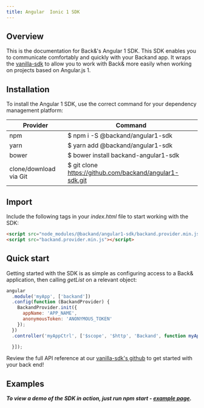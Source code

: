 ```yaml
---
title: Angular  Ionic 1 SDK
---
```

## Overview

This is the documentation for Back&'s Angular 1 SDK. This SDK enables you to communicate comfortably and quickly with your Backand app.
It wraps the [vanilla-sdk](https://github.com/backand/vanilla-sdk) to allow you to work with Back& more easily when working on projects based on Angular.js 1.

## Installation

To install the Angular 1 SDK, use the correct command for your dependency management platform:

| Provider | Command |
| -------- | ------- |
| npm | $ npm i -S @backand/angular1-sdk |
| yarn | $ yarn add @backand/angular1-sdk |
| bower | $ bower install backand-angular1-sdk |
| clone/download via Git | $ git clone https://github.com/backand/angular1-sdk.git |

## Import

Include the following tags in your *index.html* file to start working with the SDK:

``` html
<script src="node_modules/@backand/angular1-sdk/backand.provider.min.js"></script>
<script src="backand.provider.min.js"></script>
```

## Quick start

Getting started with the SDK is as simple as configuring access to a Back& application, then calling *getList* on a relevant object:

```javascript
angular
  .module('myApp', ['backand'])
  .config(function (BackandProvider) {
    BackandProvider.init({
      appName: 'APP_NAME',
      anonymousToken: 'ANONYMOUS_TOKEN'
    });
  })
  .controller('myAppCtrl', ['$scope', '$http', 'Backand', function myAppCtrl() {

  }]);
```

Review the full API reference at our [vanilla-sdk's github](https://github.com/backand/vanilla-sdk) to get started with your back end!

## Examples
***To view a demo of the SDK in action, just run npm start - [example page](https://github.com/backand/angular1-sdk/blob/master/example/).***
